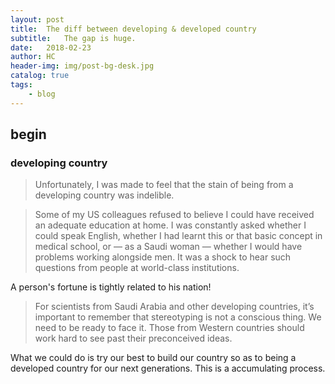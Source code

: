 ```yaml
---
layout: post
title:  The diff between developing & developed country
subtitle:   The gap is huge.
date:   2018-02-23
author: HC
header-img: img/post-bg-desk.jpg
catalog: true
tags:
    - blog
---
```


## begin
### developing country
>Unfortunately, I was made to feel that the stain of being from a developing country was indelible.

>Some of my US colleagues refused to believe I could have received an adequate education at home. I was constantly asked whether I could speak English, whether I had learnt this or that basic concept in medical school, or — as a Saudi woman — whether I would have problems working alongside men. It was a shock to hear such questions from people at world-class institutions.

A person's fortune is tightly related to his nation!

> For scientists from Saudi Arabia and other developing countries, it’s important to remember that stereotyping is not a conscious thing. We need to be ready to face it. Those from Western countries should work hard to see past their preconceived ideas.

What we could do is try our best to build our country so as to being a developed country for our next generations. This is a accumulating process.
